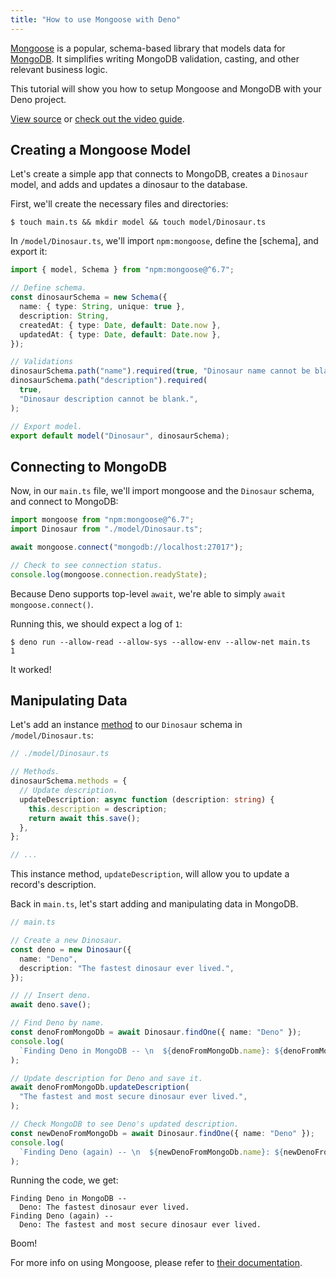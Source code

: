 ```yaml
---
title: "How to use Mongoose with Deno"
---
```


[Mongoose](https://mongoosejs.com/) is a popular, schema-based library that
models data for [MongoDB](https://www.mongodb.com/). It simplifies writing
MongoDB validation, casting, and other relevant business logic.

This tutorial will show you how to setup Mongoose and MongoDB with your Deno
project.

[View source](https://github.com/denoland/examples/tree/main/with-mongoose) or
[check out the video guide](https://youtu.be/dmZ9Ih0CR9g).

## Creating a Mongoose Model

Let's create a simple app that connects to MongoDB, creates a `Dinosaur` model,
and adds and updates a dinosaur to the database.

First, we'll create the necessary files and directories:

```console
$ touch main.ts && mkdir model && touch model/Dinosaur.ts
```

In `/model/Dinosaur.ts`, we'll import `npm:mongoose`, define the [schema], and
export it:

```ts
import { model, Schema } from "npm:mongoose@^6.7";

// Define schema.
const dinosaurSchema = new Schema({
  name: { type: String, unique: true },
  description: String,
  createdAt: { type: Date, default: Date.now },
  updatedAt: { type: Date, default: Date.now },
});

// Validations
dinosaurSchema.path("name").required(true, "Dinosaur name cannot be blank.");
dinosaurSchema.path("description").required(
  true,
  "Dinosaur description cannot be blank.",
);

// Export model.
export default model("Dinosaur", dinosaurSchema);
```

## Connecting to MongoDB

Now, in our `main.ts` file, we'll import mongoose and the `Dinosaur` schema, and
connect to MongoDB:

```ts
import mongoose from "npm:mongoose@^6.7";
import Dinosaur from "./model/Dinosaur.ts";

await mongoose.connect("mongodb://localhost:27017");

// Check to see connection status.
console.log(mongoose.connection.readyState);
```

Because Deno supports top-level `await`, we're able to simply
`await mongoose.connect()`.

Running this, we should expect a log of `1`:

```shell
$ deno run --allow-read --allow-sys --allow-env --allow-net main.ts
1
```

It worked!

## Manipulating Data

Let's add an instance [method](https://mongoosejs.com/docs/guide.html#methods)
to our `Dinosaur` schema in `/model/Dinosaur.ts`:

```ts
// ./model/Dinosaur.ts

// Methods.
dinosaurSchema.methods = {
  // Update description.
  updateDescription: async function (description: string) {
    this.description = description;
    return await this.save();
  },
};

// ...
```

This instance method, `updateDescription`, will allow you to update a record's
description.

Back in `main.ts`, let's start adding and manipulating data in MongoDB.

```ts
// main.ts

// Create a new Dinosaur.
const deno = new Dinosaur({
  name: "Deno",
  description: "The fastest dinosaur ever lived.",
});

// // Insert deno.
await deno.save();

// Find Deno by name.
const denoFromMongoDb = await Dinosaur.findOne({ name: "Deno" });
console.log(
  `Finding Deno in MongoDB -- \n  ${denoFromMongoDb.name}: ${denoFromMongoDb.description}`,
);

// Update description for Deno and save it.
await denoFromMongoDb.updateDescription(
  "The fastest and most secure dinosaur ever lived.",
);

// Check MongoDB to see Deno's updated description.
const newDenoFromMongoDb = await Dinosaur.findOne({ name: "Deno" });
console.log(
  `Finding Deno (again) -- \n  ${newDenoFromMongoDb.name}: ${newDenoFromMongoDb.description}`,
);
```

Running the code, we get:

```console
Finding Deno in MongoDB --
  Deno: The fastest dinosaur ever lived.
Finding Deno (again) --
  Deno: The fastest and most secure dinosaur ever lived.
```

Boom!

For more info on using Mongoose, please refer to
[their documentation](https://mongoosejs.com/docs/guide.html).
